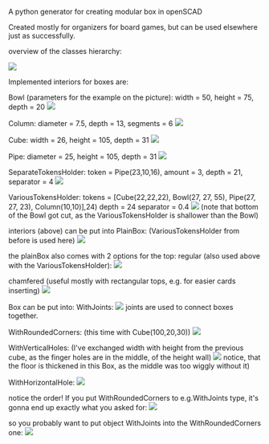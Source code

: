 A python generator for creating modular box in openSCAD

Created mostly for organizers for board games, but can be used elsewhere just as successfully.

overview of the classes hierarchy:

![](pic/class_hierarchy.png)

Implemented interiors for boxes are:

Bowl (parameters for the example on the picture):
    width = 50,
    height = 75,
    depth = 20
![](pic/bowl.png)
    
Column:
    diameter = 7.5,
    depth = 13,
    segments = 6
![](pic/column.png)

Cube:
    width = 26,
    height = 105,
    depth = 31
![](pic/cube.png)

Pipe:
    diameter = 25,
    height = 105,
    depth = 31
![](pic/pipe.png)

SeparateTokensHolder:
    token = Pipe(23,10,16),
    amount = 3,
    depth = 21,
    separator = 4
![](pic/separateTokensHolder.png)

VariousTokensHolder:
    tokens = [Cube(22,22,22),
              Bowl(27, 27, 55),
              Pipe(27, 27, 23),
              Column(10,10)],24)
    depth = 24
    separator = 0.4
![](pic/variousTokensHolder.png)
(note that bottom of the Bowl got cut, as the VariousTokensHolder is shallower than the Bowl)

interiors (above) can be put into PlainBox:
(VariousTokensHolder from before is used here)
![](pic/plainBox.png)

the plainBox also comes with 2 options for the top:
regular (also used above with the VariousTokensHolder):
![](pic/regular_top.png)

chamfered (useful mostly with rectangular tops, e.g. for easier cards inserting)
![](pic/chamfered_top.png)

Box can be put into:
WithJoints: 
![](pic/withJoints.png)
joints are used to connect boxes together.

WithRoundedCorners:
(this time with Cube(100,20,30))
![](pic/withRoundedCorners.png)

WithVerticalHoles:
(I've exchanged width with height from the previous cube, as the finger holes are in the middle, of the height wall)
![](pic/withVerticalHoles.png)
notice, that the floor is thickened in this Box, as the middle was too wiggly without it)

WithHorizontalHole:
 ![](pic/withHorizontalHole.png)

notice the order! If you put WithRoundedCorners to e.g.WithJoints type, it's gonna end up exactly what you asked for:
![](pic/withJointsWithRoundedCorners.png)

so you probably want to put object WithJoints into the WithRoundedCorners one:
![](pic/withRoundedCornersWithJoints.png)
 



